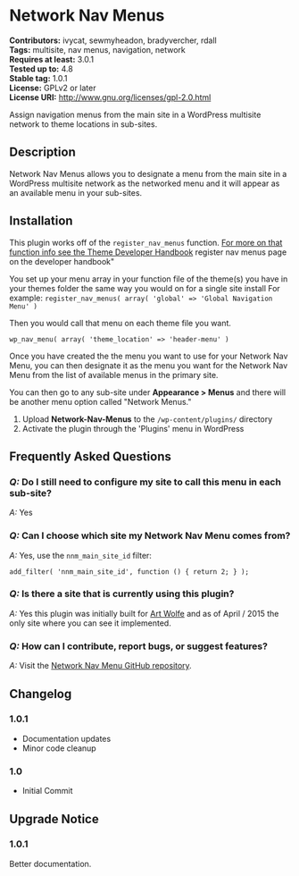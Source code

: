 # Network Nav Menus 
**Contributors:** ivycat, sewmyheadon, bradyvercher, rdall  
**Tags:** multisite, nav menus, navigation, network  
**Requires at least:** 3.0.1  
**Tested up to:** 4.8  
**Stable tag:** 1.0.1  
**License:** GPLv2 or later  
**License URI:** http://www.gnu.org/licenses/gpl-2.0.html  

Assign navigation menus from the main site in a WordPress multisite network to theme locations in sub-sites.


## Description 

Network Nav Menus allows you to designate a menu from the main site in a WordPress multisite network as the networked menu and it will appear as an available menu in your sub-sites.


## Installation 

This plugin works off of the `register_nav_menus` function. [For more on that function info see the Theme Developer Handbook](https://developer.wordpress.org/themes/functionality/navigation-menus/) register nav menus page on the developer handbook"

You set up your menu array in your function file of the theme(s) you have in your themes folder the same way you would on for a single site install For example:
`register_nav_menus( array( 'global' => 'Global Navigation Menu' )`

Then you would call that menu on each theme file you want.

 `wp_nav_menu( array( 'theme_location' => 'header-menu' )`

Once you have created the the menu you want to use for your Network Nav Menu, you can then designate it as the menu you want for the Network Nav Menu from the list of available menus in the primary site.

You can then go to any sub-site under **Appearance > Menus** and there will be another menu option called "Network Menus." 

1. Upload **Network-Nav-Menus** to the `/wp-content/plugins/` directory
2. Activate the plugin through the 'Plugins' menu in WordPress


## Frequently Asked Questions 


### *Q:* Do I still need to configure my site to call this menu in each sub-site? 

*A:* Yes


### *Q:* Can I choose which site my Network Nav Menu comes from? 

*A:* Yes, use the `nnm_main_site_id` filter:

 `add_filter( 'nnm_main_site_id', function () { return 2; } );`


### *Q:* Is there a site that is currently using this plugin? 

*A:* Yes this plugin was initially built for [Art Wolfe](http://artwolfe.com/ "Website of Art Wolfe") and as of April / 2015 the only site where you can see it implemented.


### *Q:* How can I contribute, report bugs, or suggest features?

*A:* Visit the [Network Nav Menu GitHub repository](https://github.com/ivycat/Network-Nav-Menus).


## Changelog 


### 1.0.1 
* Documentation updates
* Minor code cleanup


### 1.0 
* Initial Commit


## Upgrade Notice 


### 1.0.1 
Better documentation.
